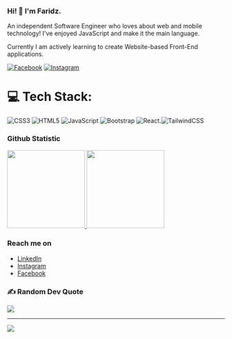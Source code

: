### Hi! 👋 I'm Faridz.

An independent Software Engineer who loves about web and mobile technology! I've enjoyed JavaScript and make it the main language.

Currently I am actively learning to create Website-based Front-End applications.

[![Facebook](https://img.shields.io/badge/Facebook-%231877F2.svg?logo=Facebook&logoColor=white)]((https://www.facebook.com/farid.cool.1441)) [![Instagram](https://img.shields.io/badge/Instagram-%23E4405F.svg?logo=Instagram&logoColor=white)](https://instagram.com/faridz.mtfh) 

# 💻 Tech Stack:
![CSS3](https://img.shields.io/badge/css3-%231572B6.svg?style=for-the-badge&logo=css3&logoColor=white) ![HTML5](https://img.shields.io/badge/html5-%23E34F26.svg?style=for-the-badge&logo=html5&logoColor=white) ![JavaScript](https://img.shields.io/badge/javascript-%23323330.svg?style=for-the-badge&logo=javascript&logoColor=%23F7DF1E) ![Bootstrap](https://img.shields.io/badge/bootstrap-%23563D7C.svg?style=for-the-badge&logo=bootstrap&logoColor=white)  ![React](https://img.shields.io/badge/react-%2320232a.svg?style=for-the-badge&logo=react&logoColor=%2361DAFB).![TailwindCSS](https://img.shields.io/badge/tailwindcss-%2338B2AC.svg?style=for-the-badge&logo=tailwind-css&logoColor=white)

### Github Statistic
<p align="left">
<a href="https://github.com/Mifaridz">
  <img height="180em" src="https://github-readme-stats-eight-theta.vercel.app/api?username=dimasmds&show_icons=true&theme=algolia&include_all_commits=true&count_private=true"/>
  <img height="180em" src="https://github-readme-stats-eight-theta.vercel.app/api/top-langs/?username=dimasmds&layout=compact&langs_count=8&theme=algolia"/>
</a>
</p>

### Reach me on
- <a href="https://linkedin.com/in/mi-faridz/">LinkedIn</a>
- <a href="https://instagram.com/faridz.mtfh/">Instagram</a>
- <a href="https://www.facebook.com/farid.cool.1441">Facebook</a>

### ✍️ Random Dev Quote
![](https://quotes-github-readme.vercel.app/api?type=horizontal&theme=tokyonight)

---
[![](https://visitcount.itsvg.in/api?id=Mifaridz&icon=5&color=1)](https://visitcount.itsvg.in)
